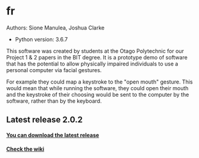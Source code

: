 # fr
Authors: Sione Manulea, Joshua Clarke
- Python version: 3.6.7

This software was created by students at the Otago Polytechnic for our Project 1 & 2 papers in the BIT degree. It is a prototype demo of software that has the potential to allow physically impaired individuals to use a personal computer via facial gestures.

For example they could map a keystroke to the "open mouth" gesture. This would mean that while running the software, they could open their mouth and the keystroke of their choosing would be sent to the computer by the software, rather than by the keyboard.

## Latest release 2.0.2
#### [You can download the latest release](https://github.com/accessibilitysoftwarehub/FaceSwitch2/releases/tag/2.0.2)

#### [Check the wiki](https://github.com/accessibilitysoftwarehub/FaceSwitch2/wiki)
